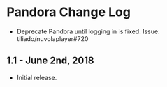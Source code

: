 Pandora Change Log
==================

  * Deprecate Pandora until logging in is fixed. Issue: tiliado/nuvolaplayer#720

1.1 - June 2nd, 2018
--------------------

  * Initial release.

